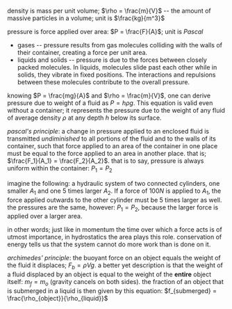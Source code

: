 density is mass per unit volume; $\rho = \frac{m}{V}$ -- the amount of massive
particles in a volume; unit is $\frac{kg}{m^3}$
    
pressure is force applied over area: $P = \frac{F}{A}$; unit is $Pascal$
* gases -- pressure results from gas molecules colliding with the walls of their
  container, creating a force per unit area.
* liquids and solids -- pressure is due to the forces between closely packed
  molecules. In liquids, molecules slide past each other while in solids, they
  vibrate in fixed positions. The interactions and repulsions between these
  molecules contribute to the overall pressure.

knowing $P = \frac{mg}{A}$ and $\rho = \frac{m}{V}$, one can derive pressure due
to weight of a fluid as $P = h \rho g$. This equation is valid even without
a container; it represents the pressure due to the weight of any fluid of
average density $\rho$ at any depth $h$ below its surface.

_pascal's principle_: a change in pressure applied to an enclosed fluid is
transmitted _undiminished_ to all portions of the fluid and to the walls
of its container, such that force applied to an area of the container in one
place must be equal to the force applied to an area in another place. that is;
$\frac{F_1}{A_1} = \frac{F_2}{A_2}$. that is to say, pressure is always uniform
within the container: $P_1 = P_2$

imagine the following: a hydraulic system of two connected cylinders, 
one smaller $A_1$ and one 5 times larger $A_2$. If a force of $100N$ is applied
to $A_1$, the force applied outwards to the other cylinder must be 5 times
larger as well. the pressures are the same, however: $P_1 = P_2$, because the
larger force is applied over a larger area. 

in other words; just like in momentum the time over which a force acts is of
utmost importance, in hydrostatics the area plays this role. conservation of
energy tells us that the system cannot do more work than is done on it.

_archimedes' principle_: the buoyant force on an object equals the weight of
the fluid it displaces; $F_b = \rho V g$. a better yet description is that 
the weight of a fluid displaced by an object is equal to the weight of the
__entire__ object itself: $m_f = m_o$ (gravity cancels on both sides).
the fraction of an object that is submerged in a liquid is then given by this
equation:
$f_{submerged} = \frac{\rho_{object}}{\rho_{liquid}}$
